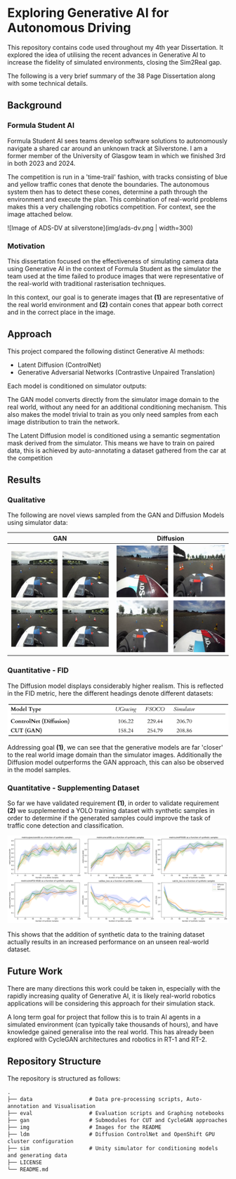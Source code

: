 # Exploring Generative AI for Autonomous Driving

This repository contains code used throughout my 4th year Dissertation. It explored the idea of utilising the recent advances in Generative AI to increase the fidelity of simulated environments, closing the Sim2Real gap.

The following is a very brief summary of the 38 Page Dissertation along with some technical details.

## Background

### Formula Student AI

Formula Student AI sees teams develop software solutions to autonomously navigate a shared car around an unknown track at Silverstone. I am a former member of the University of Glasgow team in which we finished 3rd in both 2023 and 2024.

The competition is run in a 'time-trail' fashion, with tracks consisting of blue and yellow traffic cones that denote the boundaries. The autonomous system then has to detect these cones, determine a path through the environment and execute the plan. This combination of real-world problems makes this a very challenging robotics competition. For context, see the image attached below.

![Image of ADS-DV at silverstone](img/ads-dv.png | width=300)

### Motivation

This dissertation focused on the effectiveness of simulating camera data using Generative AI in the context of Formula Student as the simulator the team used at the time failed to produce images that were representative of the real-world with traditional rasterisation techniques.

In this context, our goal is to generate images that **(1)** are representative of the real world environment and **(2)** contain cones that appear both correct and in the correct place in the image.

## Approach

This project compared the following distinct Generative AI methods: 
- Latent Diffusion (ControlNet)
- Generative Adversarial Networks (Contrastive Unpaired Translation)

 
Each model is conditioned on simulator outputs:

The GAN model converts directly from the simulator image domain to the real world, without any need for an additional conditioning mechanism. This also makes the model trivial to train as you only need samples from each image distribution to train the network.

The Latent Diffusion model is conditioned using a semantic segmentation mask derived from the simulator. This means we have to train on paired data, this is achieved by auto-annotating a dataset gathered from the car at the competition


## Results

### Qualitative

The following are novel views sampled from the GAN and Diffusion Models using simulator data:

| GAN    | Diffusion |
| -------- | ------- |
| ![Grid of images sampled from GAN network](img/gan-samples.png)  | ![Grid of images sampled from Diffusion network](img/diffusion-samples.png)    |

### Quantitative - FID

The Diffusion model displays considerably higher realism. This is reflected in the FID metric, here the different headings denote different datasets:

![FID Scores](img/fid-scores.png)

Addressing goal **(1)**, we can see that the generative models are far 'closer' to the real world image domain than the simulator images. Additionally the Diffusion model outperforms the GAN approach, this can also be observed in the model samples.

### Quantitative - Supplementing Dataset

So far we have validated requirement **(1)**, in order to validate requirement **(2)** we supplemented a YOLO training dataset with synthetic samples in order to determine if the generated samples could improve the task of traffic cone detection and classification.

![Graphs displaying how accuracy varies as a function of synthetic samples](img/supplement-dataset.png)

This shows that the addition of synthetic data to the training dataset actually results in an increased performance on an unseen real-world dataset.

## Future Work

There are many directions this work could be taken in, especially with the rapidly increasing quality of Generative AI, it is likely real-world robotics applications will be considering this approach for their simulation stack.

A long term goal for project that follow this is to train AI agents in a simulated environment (can typically take thousands of hours), and have knowledge gained generalise into the real world. This has already been explored with CycleGAN architectures and robotics in RT-1 and RT-2. 

## Repository Structure

The repository is structured as follows:

```
.
├── data                  # Data pre-processing scripts, Auto-annotation and Visualisation
├── eval                  # Evaluation scripts and Graphing notebooks
├── gan                   # Submodules for CUT and CycleGAN approaches
├── img                   # Images for the README
├── ldm                   # Diffusion ControlNet and OpenShift GPU cluster configuration
├── sim                   # Unity simulator for conditioning models and generating data
├── LICENSE
└── README.md
```
